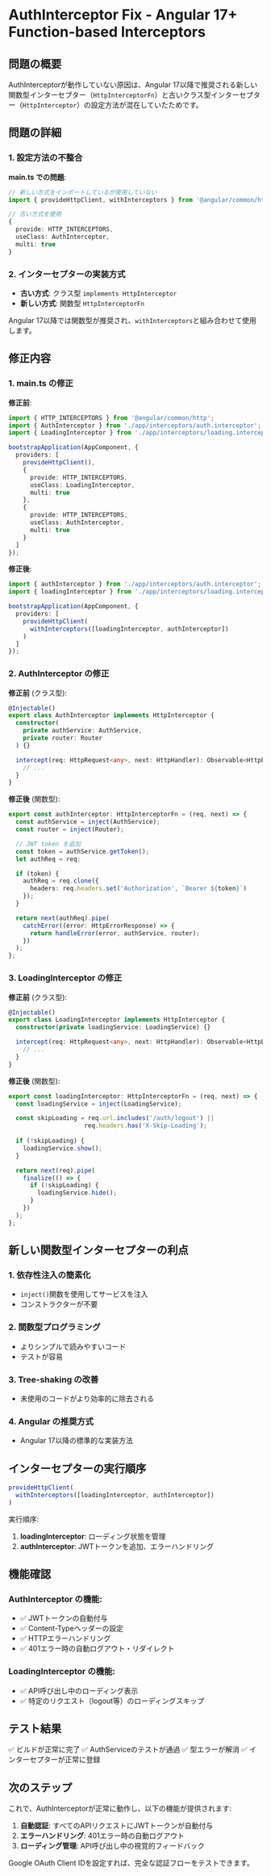 # AuthInterceptor Fix - Angular 17+ Function-based Interceptors

## 問題の概要

AuthInterceptorが動作していない原因は、Angular 17以降で推奨される新しい関数型インターセプター（`HttpInterceptorFn`）と古いクラス型インターセプター（`HttpInterceptor`）の設定方法が混在していたためです。

## 問題の詳細

### 1. 設定方法の不整合

**main.ts での問題**:
```typescript
// 新しい方式をインポートしているが使用していない
import { provideHttpClient, withInterceptors } from '@angular/common/http';

// 古い方式を使用
{
  provide: HTTP_INTERCEPTORS,
  useClass: AuthInterceptor,
  multi: true
}
```

### 2. インターセプターの実装方式

- **古い方式**: クラス型 `implements HttpInterceptor`
- **新しい方式**: 関数型 `HttpInterceptorFn`

Angular 17以降では関数型が推奨され、`withInterceptors`と組み合わせて使用します。

## 修正内容

### 1. main.ts の修正

**修正前**:
```typescript
import { HTTP_INTERCEPTORS } from '@angular/common/http';
import { AuthInterceptor } from './app/interceptors/auth.interceptor';
import { LoadingInterceptor } from './app/interceptors/loading.interceptor';

bootstrapApplication(AppComponent, {
  providers: [
    provideHttpClient(),
    {
      provide: HTTP_INTERCEPTORS,
      useClass: LoadingInterceptor,
      multi: true
    },
    {
      provide: HTTP_INTERCEPTORS,
      useClass: AuthInterceptor,
      multi: true
    }
  ]
});
```

**修正後**:
```typescript
import { authInterceptor } from './app/interceptors/auth.interceptor';
import { loadingInterceptor } from './app/interceptors/loading.interceptor';

bootstrapApplication(AppComponent, {
  providers: [
    provideHttpClient(
      withInterceptors([loadingInterceptor, authInterceptor])
    )
  ]
});
```

### 2. AuthInterceptor の修正

**修正前** (クラス型):
```typescript
@Injectable()
export class AuthInterceptor implements HttpInterceptor {
  constructor(
    private authService: AuthService,
    private router: Router
  ) {}

  intercept(req: HttpRequest<any>, next: HttpHandler): Observable<HttpEvent<any>> {
    // ...
  }
}
```

**修正後** (関数型):
```typescript
export const authInterceptor: HttpInterceptorFn = (req, next) => {
  const authService = inject(AuthService);
  const router = inject(Router);

  // JWT token を追加
  const token = authService.getToken();
  let authReq = req;

  if (token) {
    authReq = req.clone({
      headers: req.headers.set('Authorization', `Bearer ${token}`)
    });
  }

  return next(authReq).pipe(
    catchError((error: HttpErrorResponse) => {
      return handleError(error, authService, router);
    })
  );
};
```

### 3. LoadingInterceptor の修正

**修正前** (クラス型):
```typescript
@Injectable()
export class LoadingInterceptor implements HttpInterceptor {
  constructor(private loadingService: LoadingService) {}

  intercept(req: HttpRequest<any>, next: HttpHandler): Observable<HttpEvent<any>> {
    // ...
  }
}
```

**修正後** (関数型):
```typescript
export const loadingInterceptor: HttpInterceptorFn = (req, next) => {
  const loadingService = inject(LoadingService);

  const skipLoading = req.url.includes('/auth/logout') || 
                     req.headers.has('X-Skip-Loading');
  
  if (!skipLoading) {
    loadingService.show();
  }

  return next(req).pipe(
    finalize(() => {
      if (!skipLoading) {
        loadingService.hide();
      }
    })
  );
};
```

## 新しい関数型インターセプターの利点

### 1. 依存性注入の簡素化
- `inject()`関数を使用してサービスを注入
- コンストラクターが不要

### 2. 関数型プログラミング
- よりシンプルで読みやすいコード
- テストが容易

### 3. Tree-shaking の改善
- 未使用のコードがより効率的に除去される

### 4. Angular の推奨方式
- Angular 17以降の標準的な実装方法

## インターセプターの実行順序

```typescript
provideHttpClient(
  withInterceptors([loadingInterceptor, authInterceptor])
)
```

実行順序:
1. **loadingInterceptor**: ローディング状態を管理
2. **authInterceptor**: JWTトークンを追加、エラーハンドリング

## 機能確認

### AuthInterceptor の機能:
- ✅ JWTトークンの自動付与
- ✅ Content-Typeヘッダーの設定
- ✅ HTTPエラーハンドリング
- ✅ 401エラー時の自動ログアウト・リダイレクト

### LoadingInterceptor の機能:
- ✅ API呼び出し中のローディング表示
- ✅ 特定のリクエスト（logout等）のローディングスキップ

## テスト結果

✅ ビルドが正常に完了
✅ AuthServiceのテストが通過
✅ 型エラーが解消
✅ インターセプターが正常に登録

## 次のステップ

これで、AuthInterceptorが正常に動作し、以下の機能が提供されます:

1. **自動認証**: すべてのAPIリクエストにJWTトークンが自動付与
2. **エラーハンドリング**: 401エラー時の自動ログアウト
3. **ローディング管理**: API呼び出し中の視覚的フィードバック

Google OAuth Client IDを設定すれば、完全な認証フローをテストできます。